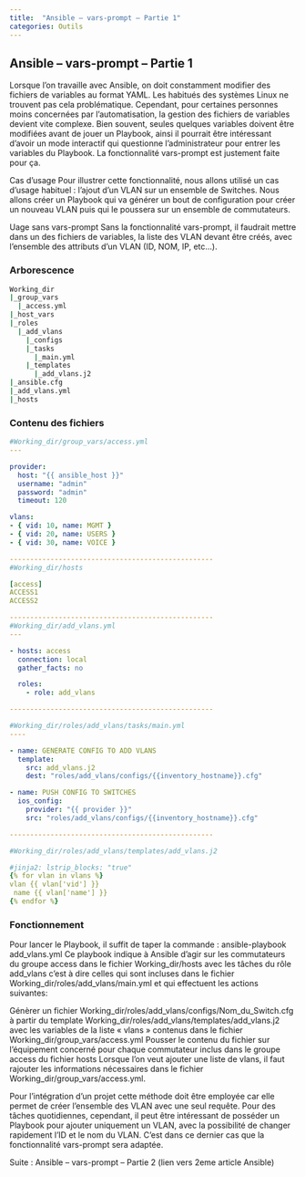 ```yaml
---
title:  "Ansible – vars-prompt – Partie 1"
categories: Outils
---
```


## Ansible – vars-prompt – Partie 1

Lorsque l’on travaille avec Ansible, on doit constamment modifier des fichiers de variables au format YAML. Les habitués des systèmes Linux ne trouvent pas cela problématique. Cependant, pour certaines personnes moins concernées par l’automatisation, la gestion des fichiers de variables devient vite complexe.
Bien souvent, seules quelques variables doivent être modifiées avant de jouer un Playbook, ainsi il pourrait être intéressant d’avoir un mode interactif qui questionne l’administrateur pour entrer les variables du Playbook.
La fonctionnalité vars-prompt est justement faite pour ça.

Cas d’usage
Pour illustrer cette fonctionnalité, nous allons utilisé un cas d’usage habituel : l’ajout d’un VLAN sur un ensemble de Switches.
Nous allons créer un Playbook qui va générer un bout de configuration pour créer un nouveau VLAN puis qui le poussera sur un ensemble de commutateurs.

Uage sans vars-prompt
Sans la fonctionnalité vars-prompt, il faudrait mettre dans un des fichiers de variables, la liste des VLAN devant être créés, avec l’ensemble des attributs d’un VLAN (ID, NOM, IP, etc…).

### Arborescence
```bash
Working_dir
|_group_vars
  |_access.yml
|_host_vars
|_roles
  |_add_vlans
    |_configs
    |_tasks
      |_main.yml
    |_templates
      |_add_vlans.j2
|_ansible.cfg
|_add_vlans.yml
|_hosts
```

### Contenu des fichiers

```yaml
#Working_dir/group_vars/access.yml
---

provider:
  host: "{{ ansible_host }}"
  username: "admin"
  password: "admin"
  timeout: 120

vlans:
- { vid: 10, name: MGMT }
- { vid: 20, name: USERS }
- { vid: 30, name: VOICE }

--------------------------------------------------
#Working_dir/hosts

[access]
ACCESS1
ACCESS2

--------------------------------------------------
#Working_dir/add_vlans.yml
---

- hosts: access
  connection: local
  gather_facts: no

  roles:
    - role: add_vlans

--------------------------------------------------

#Working_dir/roles/add_vlans/tasks/main.yml
----

- name: GENERATE CONFIG TO ADD VLANS
  template:
    src: add_vlans.j2
    dest: "roles/add_vlans/configs/{{inventory_hostname}}.cfg"

- name: PUSH CONFIG TO SWITCHES
  ios_config:
    provider: "{{ provider }}"
    src: "roles/add_vlans/configs/{{inventory_hostname}}.cfg"

--------------------------------------------------

#Working_dir/roles/add_vlans/templates/add_vlans.j2

#jinja2: lstrip_blocks: "true"
{% for vlan in vlans %}
vlan {{ vlan['vid'] }}
 name {{ vlan['name'] }}
{% endfor %}
```

### Fonctionnement
Pour lancer le Playbook, il suffit de taper la commande :
ansible-playbook add_vlans.yml
Ce playbook indique à Ansible d’agir sur les commutateurs du groupe access dans le fichier Working_dir/hosts avec les tâches du rôle add_vlans c’est à dire celles qui sont incluses dans le fichier Working_dir/roles/add_vlans/main.yml et qui effectuent les actions suivantes:

Génèrer un fichier Working_dir/roles/add_vlans/configs/Nom_du_Switch.cfg à partir du template Working_dir/roles/add_vlans/templates/add_vlans.j2 avec les variables de la liste « vlans » contenus dans le fichier Working_dir/group_vars/access.yml
Pousser le contenu du fichier sur l’équipement concerné pour chaque commutateur inclus dans le groupe access du fichier hosts
Lorsque l’on veut ajouter une liste de vlans, il faut rajouter les informations nécessaires dans le fichier Working_dir/group_vars/access.yml.

Pour l’intégration d’un projet cette méthode doit être employée car elle permet de créer l’ensemble des VLAN avec une seul requête.
Pour des tâches quotidiennes, cependant, il peut être intéressant de posséder un Playbook pour ajouter uniquement un VLAN, avec la possibilité de changer rapidement l’ID et le nom du VLAN.
C’est dans ce dernier cas que la fonctionnalité vars-prompt sera adaptée.

Suite : Ansible – vars-prompt – Partie 2 (lien vers 2eme article Ansible)

